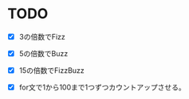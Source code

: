 TODO
==========================

- [x] 3の倍数でFizz

- [x] 5の倍数でBuzz

- [x] 15の倍数でFizzBuzz
    
- [x] for文で1から100まで1つずつカウントアップさせる。